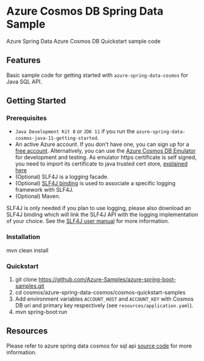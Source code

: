 # Azure Cosmos DB Spring Data Sample

Azure Spring Data Azure Cosmos DB Quickstart sample code

## Features

Basic sample code for getting started with `azure-spring-data-cosmos` for Java SQL API.

## Getting Started

### Prerequisites

- `Java Development Kit 8` or `JDK 11` if you run the `azure-spring-data-cosmos-java-11-getting-started`. 
- An active Azure account. If you don't have one, you can sign up for a [free account](https://azure.microsoft.com/free/). Alternatively, you can use the [Azure Cosmos DB Emulator](https://docs.microsoft.com/en-us/azure/cosmos-db/local-emulator) for development and testing. As emulator https certificate is self signed, you need to import its certificate to java trusted cert store, [explained here](https://docs.microsoft.com/en-us/azure/cosmos-db/local-emulator-export-ssl-certificates)
- (Optional) SLF4J is a logging facade.
- (Optional) [SLF4J binding](http://www.slf4j.org/manual.html) is used to associate a specific logging framework with SLF4J.
- (Optional) Maven.

SLF4J is only needed if you plan to use logging, please also download an SLF4J binding which will link the SLF4J API with the logging implementation of your choice. See the [SLF4J user manual](http://www.slf4j.org/manual.html) for more information.

### Installation

mvn clean install

### Quickstart

1. git clone https://github.com/Azure-Samples/azure-spring-boot-samples.git
2. cd cosmos/azure-spring-data-cosmos/cosmos-quickstart-samples
3. Add environment variables `ACCOUNT_HOST` and `ACCOUNT_KEY` with Cosmos DB uri and primary key respectively (see `resources/application.yaml`).
4. mvn spring-boot:run

## Resources

Please refer to azure spring data cosmos for sql api [source code](https://github.com/Azure/azure-sdk-for-java/tree/main/sdk/cosmos/azure-spring-data-cosmos) for more information.
